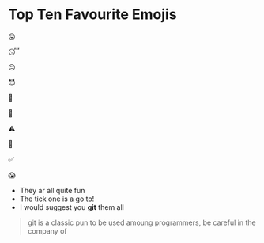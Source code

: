 # Top Ten Favourite Emojis

:stuck_out_tongue_closed_eyes:

:sleeping:

:expressionless:

:smiling_imp:

:see_no_evil:

:eyes:

:warning:

:no_entry_sign:

:white_check_mark:

:scream:

* They ar all quite fun
* The tick one is a go to!
* I would suggest you **git** them all

> git is a classic pun to be used amoung programmers, be careful in the company of